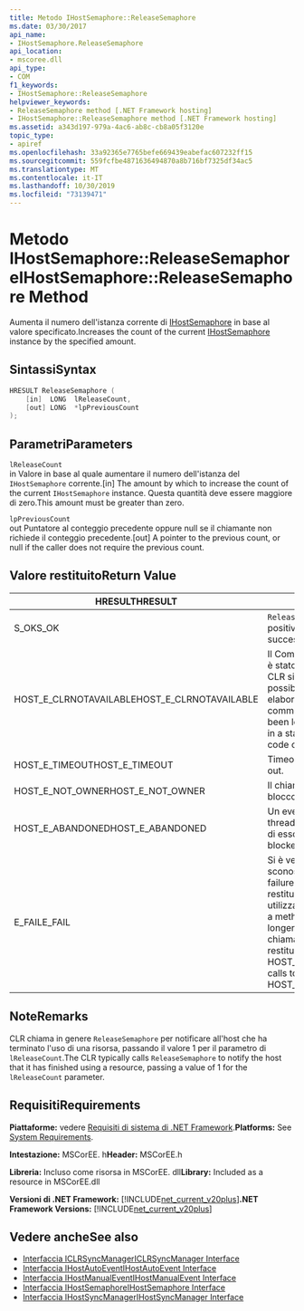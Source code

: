 ```yaml
---
title: Metodo IHostSemaphore::ReleaseSemaphore
ms.date: 03/30/2017
api_name:
- IHostSemaphore.ReleaseSemaphore
api_location:
- mscoree.dll
api_type:
- COM
f1_keywords:
- IHostSemaphore::ReleaseSemaphore
helpviewer_keywords:
- ReleaseSemaphore method [.NET Framework hosting]
- IHostSemaphore::ReleaseSemaphore method [.NET Framework hosting]
ms.assetid: a343d197-979a-4ac6-ab8c-cb8a05f3120e
topic_type:
- apiref
ms.openlocfilehash: 33a92365e7765befe669439eabefac607232ff15
ms.sourcegitcommit: 559fcfbe4871636494870a8b716bf7325df34ac5
ms.translationtype: MT
ms.contentlocale: it-IT
ms.lasthandoff: 10/30/2019
ms.locfileid: "73139471"
---
```

# <a name="ihostsemaphorereleasesemaphore-method"></a><span data-ttu-id="0f949-102">Metodo IHostSemaphore::ReleaseSemaphore</span><span class="sxs-lookup"><span data-stu-id="0f949-102">IHostSemaphore::ReleaseSemaphore Method</span></span>
<span data-ttu-id="0f949-103">Aumenta il numero dell'istanza corrente di [IHostSemaphore](../../../../docs/framework/unmanaged-api/hosting/ihostsemaphore-interface.md) in base al valore specificato.</span><span class="sxs-lookup"><span data-stu-id="0f949-103">Increases the count of the current [IHostSemaphore](../../../../docs/framework/unmanaged-api/hosting/ihostsemaphore-interface.md) instance by the specified amount.</span></span>  
  
## <a name="syntax"></a><span data-ttu-id="0f949-104">Sintassi</span><span class="sxs-lookup"><span data-stu-id="0f949-104">Syntax</span></span>  
  
```cpp  
HRESULT ReleaseSemaphore (  
    [in]  LONG  lReleaseCount,  
    [out] LONG  *lpPreviousCount  
);  
```  
  
## <a name="parameters"></a><span data-ttu-id="0f949-105">Parametri</span><span class="sxs-lookup"><span data-stu-id="0f949-105">Parameters</span></span>  
 `lReleaseCount`  
 <span data-ttu-id="0f949-106">in Valore in base al quale aumentare il numero dell'istanza del `IHostSemaphore` corrente.</span><span class="sxs-lookup"><span data-stu-id="0f949-106">[in] The amount by which to increase the count of the current `IHostSemaphore` instance.</span></span> <span data-ttu-id="0f949-107">Questa quantità deve essere maggiore di zero.</span><span class="sxs-lookup"><span data-stu-id="0f949-107">This amount must be greater than zero.</span></span>  
  
 `lpPreviousCount`  
 <span data-ttu-id="0f949-108">out Puntatore al conteggio precedente oppure null se il chiamante non richiede il conteggio precedente.</span><span class="sxs-lookup"><span data-stu-id="0f949-108">[out] A pointer to the previous count, or null if the caller does not require the previous count.</span></span>  
  
## <a name="return-value"></a><span data-ttu-id="0f949-109">Valore restituito</span><span class="sxs-lookup"><span data-stu-id="0f949-109">Return Value</span></span>  
  
|<span data-ttu-id="0f949-110">HRESULT</span><span class="sxs-lookup"><span data-stu-id="0f949-110">HRESULT</span></span>|<span data-ttu-id="0f949-111">Descrizione</span><span class="sxs-lookup"><span data-stu-id="0f949-111">Description</span></span>|  
|-------------|-----------------|  
|<span data-ttu-id="0f949-112">S_OK</span><span class="sxs-lookup"><span data-stu-id="0f949-112">S_OK</span></span>|<span data-ttu-id="0f949-113">`ReleaseSemaphore` ha restituito un esito positivo.</span><span class="sxs-lookup"><span data-stu-id="0f949-113">`ReleaseSemaphore` returned successfully.</span></span>|  
|<span data-ttu-id="0f949-114">HOST_E_CLRNOTAVAILABLE</span><span class="sxs-lookup"><span data-stu-id="0f949-114">HOST_E_CLRNOTAVAILABLE</span></span>|<span data-ttu-id="0f949-115">Il Common Language Runtime (CLR) non è stato caricato in un processo oppure CLR si trova in uno stato in cui non è possibile eseguire codice gestito o elaborare la chiamata correttamente.</span><span class="sxs-lookup"><span data-stu-id="0f949-115">The common language runtime (CLR) has not been loaded into a process, or the CLR is in a state in which it cannot run managed code or process the call successfully.</span></span>|  
|<span data-ttu-id="0f949-116">HOST_E_TIMEOUT</span><span class="sxs-lookup"><span data-stu-id="0f949-116">HOST_E_TIMEOUT</span></span>|<span data-ttu-id="0f949-117">Timeout della chiamata.</span><span class="sxs-lookup"><span data-stu-id="0f949-117">The call timed out.</span></span>|  
|<span data-ttu-id="0f949-118">HOST_E_NOT_OWNER</span><span class="sxs-lookup"><span data-stu-id="0f949-118">HOST_E_NOT_OWNER</span></span>|<span data-ttu-id="0f949-119">Il chiamante non è il proprietario del blocco.</span><span class="sxs-lookup"><span data-stu-id="0f949-119">The caller does not own the lock.</span></span>|  
|<span data-ttu-id="0f949-120">HOST_E_ABANDONED</span><span class="sxs-lookup"><span data-stu-id="0f949-120">HOST_E_ABANDONED</span></span>|<span data-ttu-id="0f949-121">Un evento è stato annullato mentre un thread bloccato o Fiber era in attesa su di esso.</span><span class="sxs-lookup"><span data-stu-id="0f949-121">An event was canceled while a blocked thread or fiber was waiting on it.</span></span>|  
|<span data-ttu-id="0f949-122">E_FAIL</span><span class="sxs-lookup"><span data-stu-id="0f949-122">E_FAIL</span></span>|<span data-ttu-id="0f949-123">Si è verificato un errore irreversibile sconosciuto.</span><span class="sxs-lookup"><span data-stu-id="0f949-123">An unknown catastrophic failure occurred.</span></span> <span data-ttu-id="0f949-124">Quando un metodo restituisce E_FAIL, CLR non è più utilizzabile all'interno del processo.</span><span class="sxs-lookup"><span data-stu-id="0f949-124">When a method returns E_FAIL, the CLR is no longer usable within the process.</span></span> <span data-ttu-id="0f949-125">Le chiamate successive ai metodi di hosting restituiscono HOST_E_CLRNOTAVAILABLE.</span><span class="sxs-lookup"><span data-stu-id="0f949-125">Subsequent calls to hosting methods return HOST_E_CLRNOTAVAILABLE.</span></span>|  
  
## <a name="remarks"></a><span data-ttu-id="0f949-126">Note</span><span class="sxs-lookup"><span data-stu-id="0f949-126">Remarks</span></span>  
 <span data-ttu-id="0f949-127">CLR chiama in genere `ReleaseSemaphore` per notificare all'host che ha terminato l'uso di una risorsa, passando il valore 1 per il parametro di `lReleaseCount`.</span><span class="sxs-lookup"><span data-stu-id="0f949-127">The CLR typically calls `ReleaseSemaphore` to notify the host that it has finished using a resource, passing a value of 1 for the `lReleaseCount` parameter.</span></span>  
  
## <a name="requirements"></a><span data-ttu-id="0f949-128">Requisiti</span><span class="sxs-lookup"><span data-stu-id="0f949-128">Requirements</span></span>  
 <span data-ttu-id="0f949-129">**Piattaforme:** vedere [Requisiti di sistema di .NET Framework](../../../../docs/framework/get-started/system-requirements.md).</span><span class="sxs-lookup"><span data-stu-id="0f949-129">**Platforms:** See [System Requirements](../../../../docs/framework/get-started/system-requirements.md).</span></span>  
  
 <span data-ttu-id="0f949-130">**Intestazione:** MSCorEE. h</span><span class="sxs-lookup"><span data-stu-id="0f949-130">**Header:** MSCorEE.h</span></span>  
  
 <span data-ttu-id="0f949-131">**Libreria:** Incluso come risorsa in MSCorEE. dll</span><span class="sxs-lookup"><span data-stu-id="0f949-131">**Library:** Included as a resource in MSCorEE.dll</span></span>  
  
 <span data-ttu-id="0f949-132">**Versioni di .NET Framework:** [!INCLUDE[net_current_v20plus](../../../../includes/net-current-v20plus-md.md)]</span><span class="sxs-lookup"><span data-stu-id="0f949-132">**.NET Framework Versions:** [!INCLUDE[net_current_v20plus](../../../../includes/net-current-v20plus-md.md)]</span></span>  
  
## <a name="see-also"></a><span data-ttu-id="0f949-133">Vedere anche</span><span class="sxs-lookup"><span data-stu-id="0f949-133">See also</span></span>

- [<span data-ttu-id="0f949-134">Interfaccia ICLRSyncManager</span><span class="sxs-lookup"><span data-stu-id="0f949-134">ICLRSyncManager Interface</span></span>](../../../../docs/framework/unmanaged-api/hosting/iclrsyncmanager-interface.md)
- [<span data-ttu-id="0f949-135">Interfaccia IHostAutoEvent</span><span class="sxs-lookup"><span data-stu-id="0f949-135">IHostAutoEvent Interface</span></span>](../../../../docs/framework/unmanaged-api/hosting/ihostautoevent-interface.md)
- [<span data-ttu-id="0f949-136">Interfaccia IHostManualEvent</span><span class="sxs-lookup"><span data-stu-id="0f949-136">IHostManualEvent Interface</span></span>](../../../../docs/framework/unmanaged-api/hosting/ihostmanualevent-interface.md)
- [<span data-ttu-id="0f949-137">Interfaccia IHostSemaphore</span><span class="sxs-lookup"><span data-stu-id="0f949-137">IHostSemaphore Interface</span></span>](../../../../docs/framework/unmanaged-api/hosting/ihostsemaphore-interface.md)
- [<span data-ttu-id="0f949-138">Interfaccia IHostSyncManager</span><span class="sxs-lookup"><span data-stu-id="0f949-138">IHostSyncManager Interface</span></span>](../../../../docs/framework/unmanaged-api/hosting/ihostsyncmanager-interface.md)
